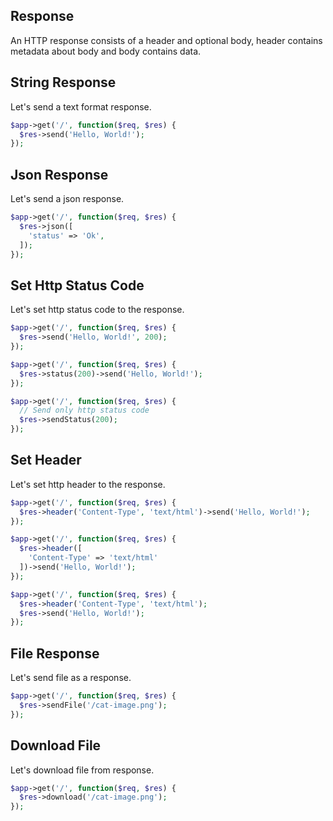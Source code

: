 ## Response

An HTTP response consists of a header and optional body, header contains metadata about body and body contains data.

## String Response

Let's send a text format response.

```php
$app->get('/', function($req, $res) {
  $res->send('Hello, World!');
});
```

## Json Response

Let's send a json response.

```php
$app->get('/', function($req, $res) {
  $res->json([
    'status' => 'Ok',
  ]);
});
```

## Set Http Status Code

Let's set http status code to the response.

```php
$app->get('/', function($req, $res) {
  $res->send('Hello, World!', 200);
});

$app->get('/', function($req, $res) {
  $res->status(200)->send('Hello, World!');
});

$app->get('/', function($req, $res) {
  // Send only http status code
  $res->sendStatus(200);
});
```

## Set Header

Let's set http header to the response.

```php
$app->get('/', function($req, $res) {
  $res->header('Content-Type', 'text/html')->send('Hello, World!');
});

$app->get('/', function($req, $res) {
  $res->header([
    'Content-Type' => 'text/html'
  ])->send('Hello, World!');
});

$app->get('/', function($req, $res) {
  $res->header('Content-Type', 'text/html');
  $res->send('Hello, World!');
});
```

## File Response

Let's send file as a response.

```php
$app->get('/', function($req, $res) {
  $res->sendFile('/cat-image.png');
});
```

## Download File

Let's download file from response.

```php
$app->get('/', function($req, $res) {
  $res->download('/cat-image.png');
});
```
